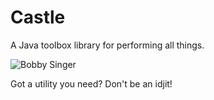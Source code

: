 # Castle
A Java toolbox library for performing all things.

![Bobby Singer](https://vignette.wikia.nocookie.net/supernatural/images/8/85/Best--supernatural---0.jpg/revision/latest?cb=20180217154310)

Got a utility you need? Don't be an idjit!
